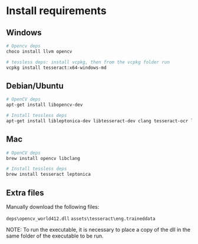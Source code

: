 # Install requirements

## Windows

``` sh
# Opencv deps
choco install llvm opencv

# tessless deps: install vcpkg, then from the vcpkg folder run
vcpkg install tesseract:x64-windows-md
```

## Debian/Ubuntu

```sh
# OpenCV deps
apt-get install libopencv-dev

# Install tessless deps
apt-get install libleptonica-dev libtesseract-dev clang tesseract-ocr libclang-dev
```

## Mac

```sh
# OpenCV deps
brew install opencv libclang

# Install tessless deps
brew install tesseract leptonica
```

## Extra files

Manually download the following files:

`deps\opencv_world412.dll`
`assets\tesseract\eng.traineddata`

NOTE: To run the executable, it is necessary to place a copy of the dll in the same folder of the executable to be run.
